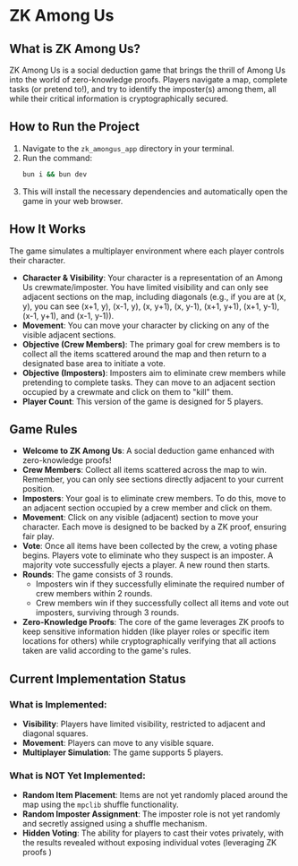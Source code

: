 # ZK Among Us

## What is ZK Among Us?

ZK Among Us is a social deduction game that brings the thrill of Among Us into the world of zero-knowledge proofs. Players navigate a map, complete tasks (or pretend to!), and try to identify the imposter(s) among them, all while their critical information is cryptographically secured.

## How to Run the Project

1.  Navigate to the `zk_amongus_app` directory in your terminal.
2.  Run the command:
    ```bash
    bun i && bun dev
    ```
3.  This will install the necessary dependencies and automatically open the game in your web browser.

## How It Works

The game simulates a multiplayer environment where each player controls their character.

*   **Character & Visibility**: Your character is a representation of an Among Us crewmate/imposter. You have limited visibility and can only see adjacent sections on the map, including diagonals (e.g., if you are at (x, y), you can see (x+1, y), (x-1, y), (x, y+1), (x, y-1), (x+1, y+1), (x+1, y-1), (x-1, y+1), and (x-1, y-1)).
*   **Movement**: You can move your character by clicking on any of the visible adjacent sections.
*   **Objective (Crew Members)**: The primary goal for crew members is to collect all the items scattered around the map and then return to a designated base area to initiate a vote.
*   **Objective (Imposters)**: Imposters aim to eliminate crew members while pretending to complete tasks. They can move to an adjacent section occupied by a crewmate and click on them to "kill" them.
*   **Player Count**: This version of the game is designed for 5 players.

## Game Rules

*   **Welcome to ZK Among Us**: A social deduction game enhanced with zero-knowledge proofs!
*   **Crew Members**: Collect all items scattered across the map to win. Remember, you can only see sections directly adjacent to your current position.
*   **Imposters**: Your goal is to eliminate crew members. To do this, move to an adjacent section occupied by a crew member and click on them.
*   **Movement**: Click on any visible (adjacent) section to move your character. Each move is designed to be backed by a ZK proof, ensuring fair play.
*   **Vote**: Once all items have been collected by the crew, a voting phase begins. Players vote to eliminate who they suspect is an imposter. A majority vote successfully ejects a player. A new round then starts.
*   **Rounds**: The game consists of 3 rounds.
    *   Imposters win if they successfully eliminate the required number of crew members within 2 rounds.
    *   Crew members win if they successfully collect all items and vote out imposters, surviving through 3 rounds.
*   **Zero-Knowledge Proofs**: The core of the game leverages ZK proofs to keep sensitive information hidden (like player roles or specific item locations for others) while cryptographically verifying that all actions taken are valid according to the game's rules.

## Current Implementation Status

### What is Implemented:

*   **Visibility**: Players have limited visibility, restricted to adjacent and diagonal squares.
*   **Movement**: Players can move to any visible square.
*   **Multiplayer Simulation**: The game supports 5 players.

### What is NOT Yet Implemented:

*   **Random Item Placement**: Items are not yet randomly placed around the map using the `mpclib` shuffle functionality.
*   **Random Imposter Assignment**: The imposter role is not yet randomly and secretly assigned using a shuffle mechanism.
*   **Hidden Voting**: The ability for players to cast their votes privately, with the results revealed without exposing individual votes (leveraging ZK proofs )

